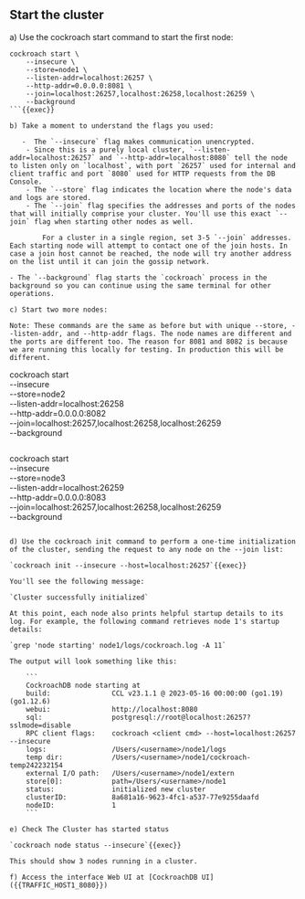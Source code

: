 ## Start the cluster

a) Use the cockroach start command to start the first node:

```
cockroach start \
    --insecure \
    --store=node1 \
    --listen-addr=localhost:26257 \
    --http-addr=0.0.0.0:8081 \
    --join=localhost:26257,localhost:26258,localhost:26259 \
    --background
```{{exec}}

b) Take a moment to understand the flags you used:

   -  The `--insecure` flag makes communication unencrypted.
    - Since this is a purely local cluster, `--listen-addr=localhost:26257` and `--http-addr=localhost:8080` tell the node to listen only on `localhost`, with port `26257` used for internal and client traffic and port `8080` used for HTTP requests from the DB Console.
    - The `--store` flag indicates the location where the node's data and logs are stored.
    - The `--join` flag specifies the addresses and ports of the nodes that will initially comprise your cluster. You'll use this exact `--join` flag when starting other nodes as well.

        For a cluster in a single region, set 3-5 `--join` addresses. Each starting node will attempt to contact one of the join hosts. In case a join host cannot be reached, the node will try another address on the list until it can join the gossip network.

- The `--background` flag starts the `cockroach` process in the background so you can continue using the same terminal for other operations.

c) Start two more nodes:

Note: These commands are the same as before but with unique --store, --listen-addr, and --http-addr flags. The node names are different and the ports are different too. The reason for 8081 and 8082 is because we are running this locally for testing. In production this will be different.

```
cockroach start \
    --insecure \
    --store=node2 \
    --listen-addr=localhost:26258 \
    --http-addr=0.0.0.0:8082 \
    --join=localhost:26257,localhost:26258,localhost:26259 \
    --background
```{{exec}}

```
cockroach start \
    --insecure \
    --store=node3 \
    --listen-addr=localhost:26259 \
    --http-addr=0.0.0.0:8083 \
    --join=localhost:26257,localhost:26258,localhost:26259 \
    --background
```{{exec}}

d) Use the cockroach init command to perform a one-time initialization of the cluster, sending the request to any node on the --join list:

`cockroach init --insecure --host=localhost:26257`{{exec}}

You'll see the following message:

`Cluster successfully initialized`

At this point, each node also prints helpful startup details to its log. For example, the following command retrieves node 1's startup details:

`grep 'node starting' node1/logs/cockroach.log -A 11`

The output will look something like this:

    ```
    CockroachDB node starting at 
    build:               CCL v23.1.1 @ 2023-05-16 00:00:00 (go1.19) (go1.12.6)
    webui:               http://localhost:8080
    sql:                 postgresql://root@localhost:26257?sslmode=disable
    RPC client flags:    cockroach <client cmd> --host=localhost:26257 --insecure
    logs:                /Users/<username>/node1/logs
    temp dir:            /Users/<username>/node1/cockroach-temp242232154
    external I/O path:   /Users/<username>/node1/extern
    store[0]:            path=/Users/<username>/node1
    status:              initialized new cluster
    clusterID:           8a681a16-9623-4fc1-a537-77e9255daafd
    nodeID:              1
    ```

e) Check The Cluster has started status

`cockroach node status --insecure`{{exec}}

This should show 3 nodes running in a cluster.

f) Access the interface Web UI at [CockroachDB UI]({{TRAFFIC_HOST1_8080}})